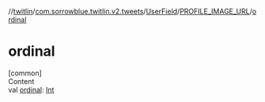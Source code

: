 //[twitlin](../../../index.md)/[com.sorrowblue.twitlin.v2.tweets](../../index.md)/[UserField](../index.md)/[PROFILE_IMAGE_URL](index.md)/[ordinal](ordinal.md)



# ordinal  
[common]  
Content  
val [ordinal](ordinal.md): [Int](https://kotlinlang.org/api/latest/jvm/stdlib/kotlin/-int/index.html)  



